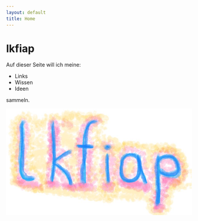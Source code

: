 ```yaml
---
layout: default
title: Home
---
```

# lkfiap

Auf dieser Seite will ich meine:
- Links
- Wissen 
- Ideen

sammeln.

![lkfiaip logo](lkfiaip.jpg)